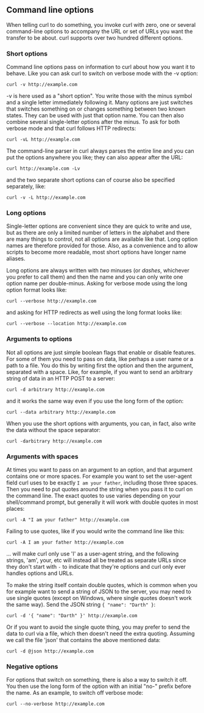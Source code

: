 ## Command line options

When telling curl to do something, you invoke curl with zero, one or several
command-line options to accompany the URL or set of URLs you want the transfer
to be about. curl supports over two hundred different options.

### Short options

Command line options pass on information to curl about how you want it to
behave. Like you can ask curl to switch on verbose mode with the -v option:

    curl -v http://example.com

-v is here used as a "short option". You write those with the minus symbol and
a single letter immediately following it. Many options are just switches that
switches something on or changes something between two known states. They can
be used with just that option name. You can then also combine several
single-letter options after the minus. To ask for both verbose mode and that
curl follows HTTP redirects:

    curl -vL http://example.com

The command-line parser in curl always parses the entire line and you can put
the options anywhere you like; they can also appear after the URL:

    curl http://example.com -Lv

and the two separate short options can of course also be specified separately,
like:

    curl -v -L http://example.com

### Long options

Single-letter options are convenient since they are quick to write and use, but
as there are only a limited number of letters in the alphabet and there are
many things to control, not all options are available like that. Long option
names are therefore provided for those. Also, as a convenience and to allow
scripts to become more readable, most short options have longer name
aliases.

Long options are always written with *two* minuses (or *dashes*, whichever you
prefer to call them) and then the name and you can only write one option name
per double-minus. Asking for verbose mode using the long option format looks
like:

    curl --verbose http://example.com

and asking for HTTP redirects as well using the long format looks like:

    curl --verbose --location http://example.com

### Arguments to options

Not all options are just simple boolean flags that enable or disable
features. For some of them you need to pass on data, like perhaps a user name
or a path to a file. You do this by writing first the option and then the
argument, separated with a space. Like, for example, if you want to send an
arbitrary string of data in an HTTP POST to a server:

    curl -d arbitrary http://example.com

and it works the same way even if you use the long form of the option:

    curl --data arbitrary http://example.com

When you use the short options with arguments, you can, in fact, also write the
data without the space separator:

    curl -darbitrary http://example.com

### Arguments with spaces

At times you want to pass on an argument to an option, and that argument
contains one or more spaces. For example you want to set the user-agent field
curl uses to be exactly `I am your father`, including those three spaces. Then
you need to put quotes around the string when you pass it to curl on the
command line. The exact quotes to use varies depending on your shell/command
prompt, but generally it will work with double quotes in most places:

    curl -A "I am your father" http://example.com

Failing to use quotes, like if you would write the command line like this:

    curl -A I am your father http://example.com

… will make curl only use 'I' as a user-agent string, and the following
strings, 'am', your, etc will instead all be treated as separate URLs since
they don't start with `-` to indicate that they're options and curl only ever
handles options and URLs.

To make the string itself contain double quotes, which is common when you for
example want to send a string of JSON to the server, you may need to use
single quotes (except on Windows, where single quotes doesn't work the same
way). Send the JSON string `{ "name": "Darth" }`:

    curl -d '{ "name": "Darth" }' http://example.com

Or if you want to avoid the single quote thing, you may prefer to send the
data to curl via a file, which then doesn't need the extra quoting. Assuming
we call the file 'json' that contains the above mentioned data:

    curl -d @json http://example.com

### Negative options

For options that switch on something, there is also a way to switch it
off. You then use the long form of the option with an initial "no-" prefix
before the name. As an example, to switch off verbose mode:

    curl --no-verbose http://example.com
